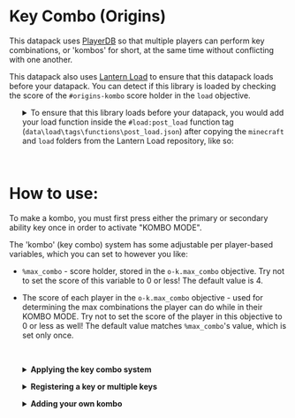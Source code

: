 # Key Combo (Origins)
This datapack uses [PlayerDB](https://github.com/rx-modules/PlayerDB) so that multiple players can perform key combinations, or 'kombos' for short, at the same time without conflicting with one another.
<br>

This datapack also uses [Lantern Load](https://github.com/LanternMC/Load) to ensure that this datapack loads before your datapack. You can detect if this library is loaded by checking the score of the `#origins-kombo` score holder in the `load` objective. 
<br>



<ol>
<details>
<summary>To ensure that this library loads before your datapack, you would add your load function inside the <code>#load:post_load</code> function tag (<code>data\load\tags\functions\post_load.json</code>) after copying the <code>minecraft</code> and <code>load</code> folders from the Lantern Load repository, like so:</summary>

```json
{
    "values": [
        "{namespace}:path/to/function"
    ]
}
```

* `{namespace}` being the namespace you're using. <br> 
(e.g: `data\stuff` --> `stuff:*`)

* `path/to/function` being your load function <br> 
(e.g: `data\stuff\functions\load.mcfunction` --> `stuff:load`)

You can see [in the example branch](https://github.com/eggohito/origins-kombo/tree/example/data) on how would one do it.

</details>
</ol>
<br>

# How to use:
To make a kombo, you must first press either the primary or secondary ability key once in order to activate "KOMBO MODE".

The 'kombo' (key combo) system has some adjustable per player-based variables, which you can set to however you like:
<br>

* `%max_combo` - score holder, stored in the `o-k.max_combo` objective. Try not to set the score of this variable to 0 or less! The default value is 4.

* The score of each player in the `o-k.max_combo` objective - used for determining the max combinations the player can do while in their KOMBO MODE. Try not to set the score of the player in this objective to 0 or less as well! The default value matches `%max_combo`'s value, which is set only once.
<br>


<ol>
<details>
<summary><b>Applying the key combo system</b></summary>
We would first need to add the <code>origins-kombo:internal</code> power into the <code>"powers"</code> array field of an origin for the whole key combo system to work. This power is used for checking if the player has reached its max combo, reached its cast timeout limit, etc.
<br>
<br>

<ol>
<details>
<summary>Here's an example origin; and this is how its <code>"powers"</code> array field would look like in order to use the key combo system:</summary>

```json
{
    "powers": [
        "origins-kombo:internal"
    ],
    "icon": {
        "item": "minecraft:bedrock"
    },
    "unchoosable": true,
    "order": 0,
    "impact": 0,
    "name": "EXAMPLE",
    "description": " "
}
```

</details>
</ol>
<br>

</details>
</ol>

<ol>
<details>
<summary><b>Registering a key or multiple keys</b></summary>
In order to perform a kombo, you must first register at least two keys into the origin.
<br>
<br>

Registering a key should be as simple as adding a power to your origin. These pre-made powers are used for appending a string in the storage entry of the player added by PlayerDB, which is then used for checking for a certain key combination pattern.
<br>


<ol>
<details>
<summary>In the example origin, we'll be registering multiple keys: the primary, and the secondary ability keys. This is how the <code>"powers"</code> array field of the origin would look like:</summary>

```json
{
    "powers": [
        "origins-kombo:internal",

        "origins-kombo:key/origins/primary_active",
        "origins-kombo:key/origins/secondary_active"
    ],
    "icon": {
        "item": "minecraft:bedrock"
    },
    "unchoosable": true,
    "order": 0,
    "impact": 0,
    "name": "EXAMPLE",
    "description": " "
}
```

</details>
</ol>
<br>


</details>
</ol>

<ol>
<details>
<summary><b>Adding your own kombo</b></summary>
To add a kombo, we must first get the input data of the player in their storage entry added by PlayerDB. 
<br>
<br>

We can do so by running the <code>rx.playerdb:api/get_self</code> function. Afterwards, we would check for the pattern by setting the <code>playerdb.player.data.origins-kombo.check</code> NBT path in the `rx:io` storage as the set pattern we wish to use. 
<br>

Using the <code>origins:if_else</code> meta action, we can run different entity actions depending on the result. We'll then use the <code>origins:command</code> entity condition type to modify the said target NBT path in the said storage, which would store the result of the ran command which we can then use to compare it to a number. 
<br>

We'll be comparing the stored result to 0 to check if the command is run successfully or not. If the command is ran successfully, we'll run the <code>origins-kombo:internal/cast_fail</code> function to indicate that the casting for the kombo has failed. If the command is ran unsuccessfully, we'll run the <code>origins-kombo:internal/cast_success</code> function to indicate that the casting for the kombo has succeed, you can also run any kind of entity action you wish just after running the said function as long as its inside the `"actions"` object array of the `origins:and` meta action inside the `"if_action"` object, like `origins:trigger_cooldown` for example.
<br>

The reason why we're doing it the opposite way is due to how setting an already existing value works. If the NBT already has the same value, the command will not run, therefore, getting the result of 0. If the NBT has a different value, the command will then run, therefore, getting the result of 1. 
<br>
<br>

<ol>
<details>
<summary>Here's an example kombo named <code>simple</code> inside the <code>data\origins-kombo-example\powers\kombos</code> folder that will run a <code>/tellraw</code> command if one would press the primary ability button 4 times:
</summary>

```json
{
    "type": "origins:action_over_time",
    "interval": 1,
    "rising_action": {
        "type": "origins:and",
        "actions": [
            {
                "type": "origins:execute_command",
                "command": "function rx.playerdb:api/get_self"
            },
            {
                "type": "origins:if_else",
                "condition": {
                    "type": "origins:command",
                    "command": "data modify storage rx:io playerdb.player.data.origins-kombo.check set value [\"key.origins.primary_active\", \"key.origins.primary_active\", \"key.origins.primary_active\", \"key.origins.primary_active\"]",
                    "comparison": "==",
                    "compare_to": 0
                },
                "if_action": {
                    "type": "origins:and",
                    "actions": [
                        {
                            "type": "origins:execute_command",
                            "command": "function origins-kombo:internal/cast_success"
                        },
                        {
                            "type": "origins:execute_command",
                            "command": "tellraw @a {\"translate\": \"%s casted \\\"Simple Kombo\\\"!\", \"color\": \"yellow\", \"with\": [{\"selector\": \"@s\", \"color\": \"green\"}]}"
                        }
                    ]
                },
                "else_action": {
                    "type": "origins:execute_command",
                    "command": "function origins-kombo:internal/cast_fail"
                }
            }
        ]
    },
    "condition": {
        "type": "origins:command",
        "command": "scoreboard players get @s o-k.max_combo.r",
        "comparison": "==",
        "compare_to": 1
    }
}
```

</details>
</ol>
<br>

<ol>
<details>
<summary>We would then reference the example kombo in the example origin's <code>"powers"</code> array field, like so:</summary>

```json
{
    "powers": [
        "origins-kombo:internal",

        "origins-kombo:key/origins/primary_active",
        "origins-kombo:key/origins/secondary_active",
        
        "origins-kombo-example:kombos/simple"
    ],
    "icon": {
        "item": "minecraft:bedrock"
    },
    "unchoosable": true,
    "order": 0,
    "impact": 0,
    "name": "EXAMPLE",
    "description": " "
}
```

</details>
</ol>
<br>

You can visit [the example branch](https://github.com/eggohito/origins-kombo/tree/example/data/origins-kombo-example/powers/kombos) to see all the example kombos to use as a guide for creating your own kombo. 

</details>
</ol>
